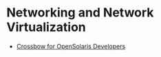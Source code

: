 # Networking and Network Virtualization

<!-- The link below still exists, but the page is empty now. Need to replace
     all content here. Until then, all references to it should be removed. -->

- [Crossbow for OpenSolaris Developers][crossbow-vid]

[crossbow-vid]: http://www.beginningwithi.com/comments/2009/12/09/crossbow-for-opensolaris-developers/
